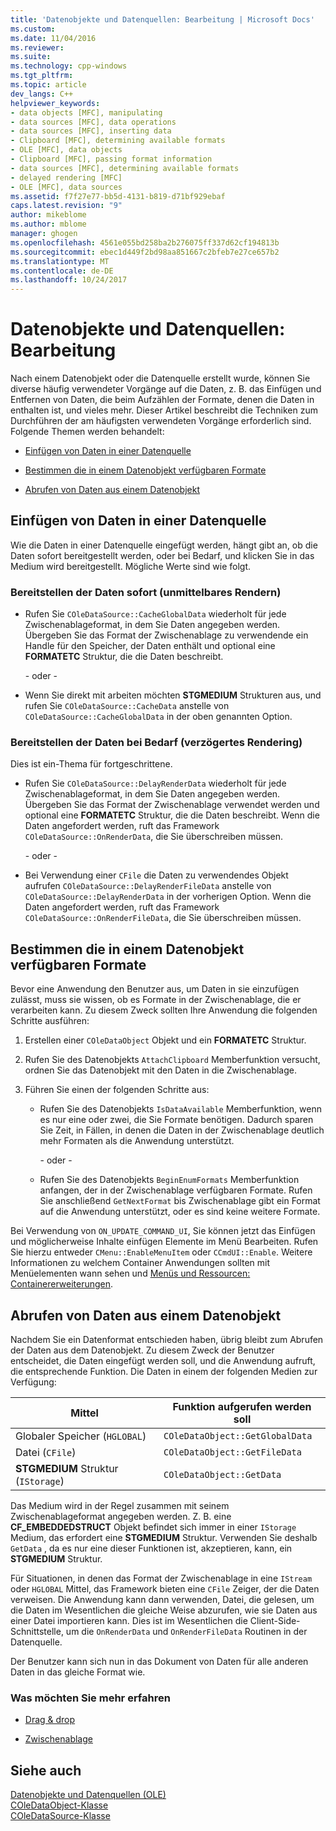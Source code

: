 ```yaml
---
title: 'Datenobjekte und Datenquellen: Bearbeitung | Microsoft Docs'
ms.custom: 
ms.date: 11/04/2016
ms.reviewer: 
ms.suite: 
ms.technology: cpp-windows
ms.tgt_pltfrm: 
ms.topic: article
dev_langs: C++
helpviewer_keywords:
- data objects [MFC], manipulating
- data sources [MFC], data operations
- data sources [MFC], inserting data
- Clipboard [MFC], determining available formats
- OLE [MFC], data objects
- Clipboard [MFC], passing format information
- data sources [MFC], determining available formats
- delayed rendering [MFC]
- OLE [MFC], data sources
ms.assetid: f7f27e77-bb5d-4131-b819-d71bf929ebaf
caps.latest.revision: "9"
author: mikeblome
ms.author: mblome
manager: ghogen
ms.openlocfilehash: 4561e055bd258ba2b276075ff337d62cf194813b
ms.sourcegitcommit: ebec1d449f2bd98aa851667c2bfeb7e27ce657b2
ms.translationtype: MT
ms.contentlocale: de-DE
ms.lasthandoff: 10/24/2017
---
```

# <a name="data-objects-and-data-sources-manipulation"></a>Datenobjekte und Datenquellen: Bearbeitung
Nach einem Datenobjekt oder die Datenquelle erstellt wurde, können Sie diverse häufig verwendeter Vorgänge auf die Daten, z. B. das Einfügen und Entfernen von Daten, die beim Aufzählen der Formate, denen die Daten in enthalten ist, und vieles mehr. Dieser Artikel beschreibt die Techniken zum Durchführen der am häufigsten verwendeten Vorgänge erforderlich sind. Folgende Themen werden behandelt:  
  
-   [Einfügen von Daten in einer Datenquelle](#_core_inserting_data_into_a_data_source)  
  
-   [Bestimmen die in einem Datenobjekt verfügbaren Formate](#_core_determining_the_formats_available_in_a_data_object)  
  
-   [Abrufen von Daten aus einem Datenobjekt](#_core_retrieving_data_from_a_data_object)  
  
##  <a name="_core_inserting_data_into_a_data_source"></a>Einfügen von Daten in einer Datenquelle  
 Wie die Daten in einer Datenquelle eingefügt werden, hängt gibt an, ob die Daten sofort bereitgestellt werden, oder bei Bedarf, und klicken Sie in das Medium wird bereitgestellt. Mögliche Werte sind wie folgt.  
  
### <a name="supplying-data-immediately-immediate-rendering"></a>Bereitstellen der Daten sofort (unmittelbares Rendern)  
  
-   Rufen Sie `COleDataSource::CacheGlobalData` wiederholt für jede Zwischenablageformat, in dem Sie Daten angegeben werden. Übergeben Sie das Format der Zwischenablage zu verwendende ein Handle für den Speicher, der Daten enthält und optional eine **FORMATETC** Struktur, die die Daten beschreibt.  
  
     - oder -   
  
-   Wenn Sie direkt mit arbeiten möchten **STGMEDIUM** Strukturen aus, und rufen Sie `COleDataSource::CacheData` anstelle von `COleDataSource::CacheGlobalData` in der oben genannten Option.  
  
### <a name="supplying-data-on-demand-delayed-rendering"></a>Bereitstellen der Daten bei Bedarf (verzögertes Rendering)  
 Dies ist ein-Thema für fortgeschrittene.  
  
-   Rufen Sie `COleDataSource::DelayRenderData` wiederholt für jede Zwischenablageformat, in dem Sie Daten angegeben werden. Übergeben Sie das Format der Zwischenablage verwendet werden und optional eine **FORMATETC** Struktur, die die Daten beschreibt. Wenn die Daten angefordert werden, ruft das Framework `COleDataSource::OnRenderData`, die Sie überschreiben müssen.  
  
     - oder -   
  
-   Bei Verwendung einer `CFile` die Daten zu verwendendes Objekt aufrufen `COleDataSource::DelayRenderFileData` anstelle von `COleDataSource::DelayRenderData` in der vorherigen Option. Wenn die Daten angefordert werden, ruft das Framework `COleDataSource::OnRenderFileData`, die Sie überschreiben müssen.  
  
##  <a name="_core_determining_the_formats_available_in_a_data_object"></a>Bestimmen die in einem Datenobjekt verfügbaren Formate  
 Bevor eine Anwendung den Benutzer aus, um Daten in sie einzufügen zulässt, muss sie wissen, ob es Formate in der Zwischenablage, die er verarbeiten kann. Zu diesem Zweck sollten Ihre Anwendung die folgenden Schritte ausführen:  
  
1.  Erstellen einer `COleDataObject` Objekt und ein **FORMATETC** Struktur.  
  
2.  Rufen Sie des Datenobjekts `AttachClipboard` Memberfunktion versucht, ordnen Sie das Datenobjekt mit den Daten in die Zwischenablage.  
  
3.  Führen Sie einen der folgenden Schritte aus:  
  
    -   Rufen Sie des Datenobjekts `IsDataAvailable` Memberfunktion, wenn es nur eine oder zwei, die Sie Formate benötigen. Dadurch sparen Sie Zeit, in Fällen, in denen die Daten in der Zwischenablage deutlich mehr Formaten als die Anwendung unterstützt.  
  
         - oder -   
  
    -   Rufen Sie des Datenobjekts `BeginEnumFormats` Memberfunktion anfangen, der in der Zwischenablage verfügbaren Formate. Rufen Sie anschließend `GetNextFormat` bis Zwischenablage gibt ein Format auf die Anwendung unterstützt, oder es sind keine weitere Formate.  
  
 Bei Verwendung von `ON_UPDATE_COMMAND_UI`, Sie können jetzt das Einfügen und möglicherweise Inhalte einfügen Elemente im Menü Bearbeiten. Rufen Sie hierzu entweder `CMenu::EnableMenuItem` oder `CCmdUI::Enable`. Weitere Informationen zu welchem Container Anwendungen sollten mit Menüelementen wann sehen und [Menüs und Ressourcen: Containererweiterungen](../mfc/menus-and-resources-container-additions.md).  
  
##  <a name="_core_retrieving_data_from_a_data_object"></a>Abrufen von Daten aus einem Datenobjekt  
 Nachdem Sie ein Datenformat entschieden haben, übrig bleibt zum Abrufen der Daten aus dem Datenobjekt. Zu diesem Zweck der Benutzer entscheidet, die Daten eingefügt werden soll, und die Anwendung aufruft, die entsprechende Funktion. Die Daten in einem der folgenden Medien zur Verfügung:  
  
|Mittel|Funktion aufgerufen werden soll|  
|------------|----------------------|  
|Globaler Speicher (`HGLOBAL`)|`COleDataObject::GetGlobalData`|  
|Datei (`CFile`)|`COleDataObject::GetFileData`|  
|**STGMEDIUM** Struktur (`IStorage`)|`COleDataObject::GetData`|  
  
 Das Medium wird in der Regel zusammen mit seinem Zwischenablageformat angegeben werden. Z. B. eine **CF_EMBEDDEDSTRUCT** Objekt befindet sich immer in einer `IStorage` Medium, das erfordert eine **STGMEDIUM** Struktur. Verwenden Sie deshalb `GetData` , da es nur eine dieser Funktionen ist, akzeptieren, kann, ein **STGMEDIUM** Struktur.  
  
 Für Situationen, in denen das Format der Zwischenablage in eine `IStream` oder `HGLOBAL` Mittel, das Framework bieten eine `CFile` Zeiger, der die Daten verweisen. Die Anwendung kann dann verwenden, Datei, die gelesen, um die Daten im Wesentlichen die gleiche Weise abzurufen, wie sie Daten aus einer Datei importieren kann. Dies ist im Wesentlichen die Client-Side-Schnittstelle, um die `OnRenderData` und `OnRenderFileData` Routinen in der Datenquelle.  
  
 Der Benutzer kann sich nun in das Dokument von Daten für alle anderen Daten in das gleiche Format wie.  
  
### <a name="what-do-you-want-to-know-more-about"></a>Was möchten Sie mehr erfahren  
  
-   [Drag & drop](../mfc/drag-and-drop-ole.md)  
  
-   [Zwischenablage](../mfc/clipboard.md)  
  
## <a name="see-also"></a>Siehe auch  
 [Datenobjekte und Datenquellen (OLE)](../mfc/data-objects-and-data-sources-ole.md)   
 [COleDataObject-Klasse](../mfc/reference/coledataobject-class.md)   
 [COleDataSource-Klasse](../mfc/reference/coledatasource-class.md)
